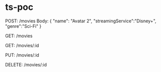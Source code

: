 # ts-poc

POST: /movies
Body: {
  "name": "Avatar 2",
  "streamingService":"Disney+",
  "genre":"Sci-Fi"
}

GET: /movies

GET: /movies/:id

PUT: /movies/:id

DELETE: /movies/:id